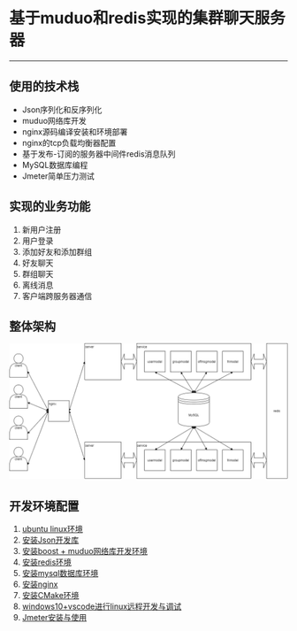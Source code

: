 # 基于muduo和redis实现的集群聊天服务器
***
## 使用的技术栈
* Json序列化和反序列化
* muduo网络库开发
* nginx源码编译安装和环境部署
* nginx的tcp负载均衡器配置
* 基于发布-订阅的服务器中间件redis消息队列
* MySQL数据库编程
* Jmeter简单压力测试

## 实现的业务功能
1. 新用户注册
2. 用户登录
3. 添加好友和添加群组
4. 好友聊天
5. 群组聊天
6. 离线消息
7. 客户端跨服务器通信

## 整体架构
![简略架构图](https://github.com/CsSnow98/chat/blob/main/%E6%9E%B6%E6%9E%84%E5%9B%BE.png)


## 开发环境配置
1. [ubuntu linux环境](https://blog.csdn.net/qq_37973665/article/details/123386885?spm=1001.2014.3001.5502)
2. [安装Json开发库](https://blog.csdn.net/qq_37973665/article/details/123390564?spm=1001.2014.3001.5502)
3. [安装boost + muduo网络库开发环境](https://blog.csdn.net/qq_37973665/article/details/123392305?spm=1001.2014.3001.5502)
4. [安装redis环境](https://blog.csdn.net/qq_37973665/article/details/123390510?spm=1001.2014.3001.5502)
5. [安装mysql数据库环境](https://blog.csdn.net/qq_37973665/article/details/123390336?spm=1001.2014.3001.5502)
6. [安装nginx](https://blog.csdn.net/qq_37973665/article/details/123390074?spm=1001.2014.3001.5502)
7. [安装CMake环境](https://blog.csdn.net/qq_37973665/article/details/123392305?spm=1001.2014.3001.5502)
8. [windows10+vscode进行linux远程开发与调试](https://blog.csdn.net/qq_37973665/article/details/123394774?spm=1001.2014.3001.5502)
9. [Jmeter安装与使用](https://blog.csdn.net/qq_37973665/article/details/123638833)
